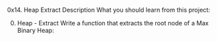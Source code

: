 0x14. Heap Extract
Description
What you should learn from this project:

0. Heap - Extract
Write a function that extracts the root node of a Max Binary Heap:
